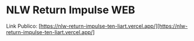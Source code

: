 # NLW Return Impulse WEB

Link Publico: [https://nlw-return-impulse-ten-liart.vercel.app/][https://nlw-return-impulse-ten-liart.vercel.app/]